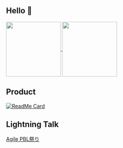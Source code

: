 ## Hello 👋
<a href="https://github.com/Hamumayo55">
  <img align="center" height="150px" src="https://github-readme-stats.vercel.app/api?username=Hamumayo55&count_private=true&show_icons=true&theme=vue" />
</a>

<a href="https://github.com/Hamumayo55">
  <img align="center" height="150px" src="https://github-readme-stats.vercel.app/api/top-langs/?username=Hamumayo55&hide=Jupyter notebook&layout=compact&theme=vue" />
</a>  


## Product
[![ReadMe Card](https://github-readme-stats.vercel.app/api/pin/?username=Hamumayo55&repo=Sukuramukun&theme=vue)](https://github.com/Hamumayo55/Sukuramukun)

## Lightning Talk
[Agile PBL祭り](https://www2.slideshare.net/TakuyaShinjo/agile-pbl2020)

<!--
**Hamumayo55/Hamumayo55** is a ✨ _special_ ✨ repository because its `README.md` (this file) appears on your GitHub profile.
![Anurag's github stats](https://github-readme-stats.vercel.app/api?username=Hamumayo55&theme=dark&show_icons=true&theme=vue-dark)

Here are some ideas to get you started:


- 🔭 I’m currently working on ...
- 🌱 I’m currently learning ...
- 👯 I’m looking to collaborate on ...
- 🤔 I’m looking for help with ...
- 💬 Ask me about ...
- 📫 How to reach me: ...
- 😄 Pronouns: ...
- ⚡ Fun fact: ...
-->
